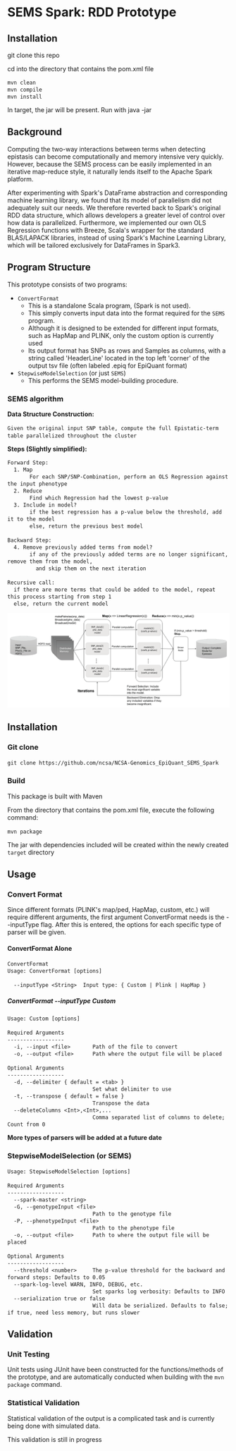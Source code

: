 # SEMS Spark: RDD Prototype

## Installation

git clone this repo

cd into the directory that contains the pom.xml file

```
mvn clean
mvn compile
mvn install
```

In target, the jar will be present.
Run with java -jar <jar location>

## Background

Computing the two-way interactions between terms when detecting epistasis can become computationally and memory intensive very quickly. However, because the SEMS process can be easily implemented in an iterative map-reduce style, it naturally lends itself to the Apache Spark platform.

After experimenting with Spark's DataFrame abstraction and corresponding machine learning library, we found that its model of parallelism did not adequately suit our needs. We therefore reverted back to Spark's original RDD data structure, which allows developers a greater level of control over how data is parallelized. Furthermore, we implemented our own OLS Regression functions with Breeze, Scala's wrapper for the standard BLAS/LAPACK libraries, instead of using Spark's Machine Learning Library, which will be tailored exclusively for DataFrames in Spark3.

## Program Structure

This prototype consists of two programs:
  * `ConvertFormat`
    * This is a standalone Scala program, (Spark is not used).
    * This simply converts input data into the format required for the `SEMS` program.
    * Although it is designed to be extended for different input formats, such as HapMap and PLINK,
      only the custom option is currently used
    * Its output format has SNPs as rows and Samples as columns, with a string called 'HeaderLine'
      located in the top left 'corner' of the output tsv file (often labeled .epiq for EpiQuant format)
  * `StepwiseModelSelection` (or just `SEMS`)
    * This performs the SEMS model-building procedure.

### SEMS algorithm

**Data Structure Construction:**

`Given the original input SNP table, compute the full Epistatic-term table parallelized throughout the cluster`

**Steps (Slightly simplified):**

```
Forward Step:
  1. Map
       For each SNP/SNP-Combination, perform an OLS Regression against the input phenotype
  2. Reduce
       Find which Regression had the lowest p-value
  3. Include in model?
       if the best regression has a p-value below the threshold, add it to the model
       else, return the previous best model  

Backward Step:
  4. Remove previously added terms from model?
       if any of the previously added terms are no longer significant, remove them from the model,
         and skip them on the next iteration

Recursive call:
  if there are more terms that could be added to the model, repeat this process starting from step 1
  else, return the current model
```
<img src=./media/SEMS-algorithm.png width="900">


## Installation

### Git clone

`git clone https://github.com/ncsa/NCSA-Genomics_EpiQuant_SEMS_Spark`

### Build 

This package is built with Maven

From the directory that contains the pom.xml file, execute the following command:

`mvn package`

The jar with dependencies included will be created within the newly created `target` directory

## Usage

### Convert Format

Since different formats (PLINK's map/ped, HapMap, custom, etc.) will require different arguments, the first argument ConvertFormat
  needs is the --inputType flag. After this is entered, the options for each specific type of parser will be given.

#### ConvertFormat Alone
```
ConvertFormat
Usage: ConvertFormat [options]

  --inputType <String>  Input type: { Custom | Plink | HapMap }
```
##### ConvertFormat --inputType Custom
```
Usage: Custom [options]

Required Arguments
------------------
  -i, --input <file>       Path of the file to convert
  -o, --output <file>      Path where the output file will be placed

Optional Arguments
------------------
  -d, --delimiter { default = <tab> }
                           Set what delimiter to use
  -t, --transpose { default = false }
                           Transpose the data
  --deleteColumns <Int>,<Int>,...
                           Comma separated list of columns to delete; Count from 0
```
**More types of parsers will be added at a future date**

### StepwiseModelSelection (or SEMS)
```
Usage: StepwiseModelSelection [options]

Required Arguments
------------------
  --spark-master <string>  
  -G, --genotypeInput <file>
                           Path to the genotype file
  -P, --phenotypeInput <file>
                           Path to the phenotype file
  -o, --output <file>      Path to where the output file will be placed

Optional Arguments
------------------
  --threshold <number>     The p-value threshold for the backward and forward steps: Defaults to 0.05
  --spark-log-level WARN, INFO, DEBUG, etc.
                           Set sparks log verbosity: Defaults to INFO
  --serialization true or false
                           Will data be serialized. Defaults to false; if true, need less memory, but runs slower
```

## Validation

### Unit Testing

Unit tests using JUnit have been constructed for the functions/methods of the prototype, 
and are automatically conducted when building with the `mvn package` command.

### Statistical Validation

Statistical validation of the output is a complicated task and is currently being done with simulated data.

This validation is still in progress
